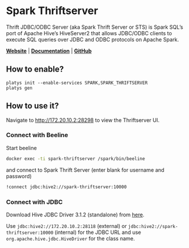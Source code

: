 # Spark Thriftserver

Thrift JDBC/ODBC Server (aka Spark Thrift Server or STS) is Spark SQL’s port of Apache Hive’s HiveServer2 that allows JDBC/ODBC clients to execute SQL queries over JDBC and ODBC protocols on Apache Spark.

**[Website](https://spark.apache.org/)** | **[Documentation](https://spark.apache.org/docs/latest/sql-distributed-sql-engine.html#running-the-thrift-jdbcodbc-server)** | **[GitHub](https://github.com/apache/spark/tree/master/sql/hive-thriftserver)**

## How to enable?

```
platys init --enable-services SPARK,SPARK_THRIFTSERVER
platys gen
```

## How to use it?

Navigate to <http://172.20.10.2:28298> to view the Thriftserver UI.

### Connect with Beeline

Start beeline

```bash
docker exec -ti spark-thriftserver /spark/bin/beeline
```

and connect to Spark Thrift Server (enter blank for username and password)

```bash
!connect jdbc:hive2://spark-thriftserver:10000
```

### Connect with JDBC

Download Hive JDBC Driver 3.1.2 (standalone) from [here](https://repo.maven.apache.org/maven2/org/apache/hive/hive-jdbc/3.1.2/hive-jdbc-3.1.2-standalone.jar).

Use `jdbc:hive2://172.20.10.2:28118` (external) or `jdbc:hive2://spark-thriftserver:10000` (internal) for the JDBC URL and use `org.apache.hive.jdbc.HiveDriver` for the class name. 
